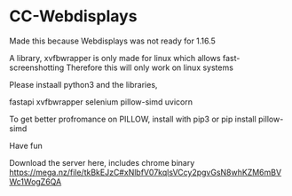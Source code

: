# CC-Webdisplays

Made this because Webdisplays was not ready for 1.16.5

A library, xvfbwrapper is only made for linux which allows fast-screenshotting
Therefore this will only work on linux systems

Please instaall python3 and the libraries,

fastapi
xvfbwrapper
selenium
pillow-simd
uvicorn

To get better profromance on PILLOW, install with pip3 or pip install pillow-simd

Have fun

Download the server here, includes chrome binary
https://mega.nz/file/tkBkEJzC#xNlbfV07kqlsVCcy2pgvGsN8whKZM6mBVWc1WogZ6QA
